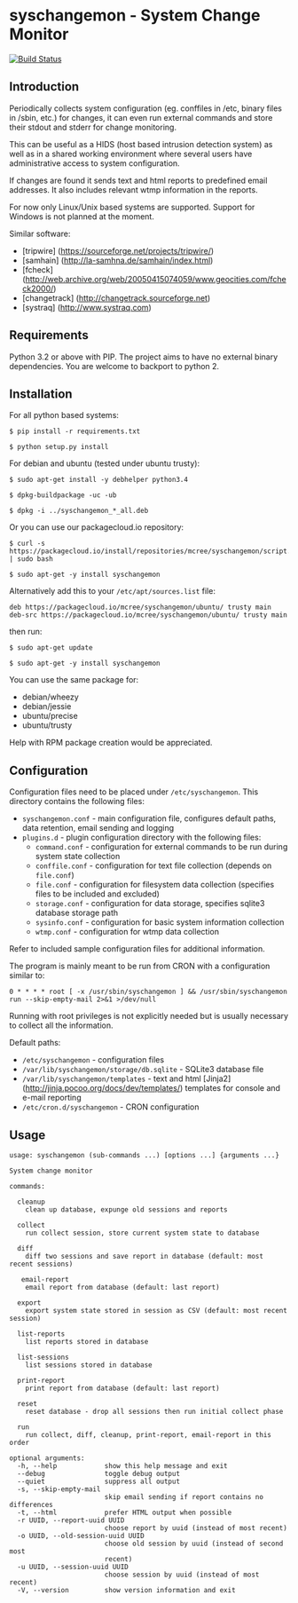 syschangemon - System Change Monitor
==============================================================================

[![Build Status](https://travis-ci.org/mcree/syschangemon.svg?branch=master)](https://travis-ci.org/mcree/syschangemon)

Introduction
------------

Periodically collects system configuration (eg. conffiles in /etc, binary files in /sbin, etc.) for changes, 
it can even run external commands and store their stdout and stderr for change monitoring.

This can be useful as a HIDS (host based intrusion detection system) as well as in a shared
working environment where several users have administrative access to system configuration.

If changes are found it sends text and html reports to predefined email addresses. It also includes
relevant wtmp information in the reports.

For now only Linux/Unix based systems are supported. Support for Windows is not planned at the moment.

Similar software:

* [tripwire] (https://sourceforge.net/projects/tripwire/)
* [samhain] (http://la-samhna.de/samhain/index.html)
* [fcheck] (http://web.archive.org/web/20050415074059/www.geocities.com/fcheck2000/)
* [changetrack] (http://changetrack.sourceforge.net)
* [systraq] (http://www.systraq.com)

Requirements
------------

Python 3.2 or above with PIP. The project aims to have no external binary dependencies.
You are welcome to backport to python 2.

Installation
------------

For all python based systems:

```
$ pip install -r requirements.txt

$ python setup.py install
```

For debian and ubuntu (tested under ubuntu trusty):

```
$ sudo apt-get install -y debhelper python3.4

$ dpkg-buildpackage -uc -ub

$ dpkg -i ../syschangemon_*_all.deb
```

Or you can use our packagecloud.io repository:
```
$ curl -s https://packagecloud.io/install/repositories/mcree/syschangemon/script.deb.sh | sudo bash

$ sudo apt-get -y install syschangemon
```

Alternatively add this to your `/etc/apt/sources.list` file:

```
deb https://packagecloud.io/mcree/syschangemon/ubuntu/ trusty main
deb-src https://packagecloud.io/mcree/syschangemon/ubuntu/ trusty main
```

then run:

```
$ sudo apt-get update

$ sudo apt-get -y install syschangemon
```

You can use the same package for:
* debian/wheezy
* debian/jessie
* ubuntu/precise
* ubuntu/trusty

Help with RPM package creation would be appreciated.

Configuration
-------------

Configuration files need to be placed under `/etc/syschangemon`. This directory contains the following files:

* `syschangemon.conf` - main configuration file, configures default paths, data retention, email sending and logging
* `plugins.d` - plugin configuration directory with the following files:
    * `command.conf` - configuration for external commands to be run during system state collection
    * `conffile.conf` - configuration for text file collection (depends on `file.conf`)
    * `file.conf` - configuration for filesystem data collection (specifies files to be included and excluded)
    * `storage.conf` - configuration for data storage, specifies sqlite3 database storage path
    * `sysinfo.conf` - configuration for basic system information collection
    * `wtmp.conf` - configuration for wtmp data collection
    
Refer to included sample configuration files for additional information.

The program is mainly meant to be run from CRON with a configuration similar to:

```
0 * * * * root [ -x /usr/sbin/syschangemon ] && /usr/sbin/syschangemon run --skip-empty-mail 2>&1 >/dev/null
```

Running with root privileges is not explicitly needed but is usually necessary to collect all the information.

Default paths:

* `/etc/syschangemon` - configuration files
* `/var/lib/syschangemon/storage/db.sqlite` - SQLite3 database file
* `/var/lib/syschangemon/templates` - text and html [Jinja2] (http://jinja.pocoo.org/docs/dev/templates/) templates for console and e-mail reporting
* `/etc/cron.d/syschangemon` - CRON configuration

Usage
-----

```
usage: syschangemon (sub-commands ...) [options ...] {arguments ...}

System change monitor

commands:

  cleanup
    clean up database, expunge old sessions and reports

  collect
    run collect session, store current system state to database

  diff
    diff two sessions and save report in database (default: most recent sessions)

   email-report
    email report from database (default: last report)

  export
    export system state stored in session as CSV (default: most recent session)

  list-reports
    list reports stored in database

  list-sessions
    list sessions stored in database

  print-report
    print report from database (default: last report)

  reset
    reset database - drop all sessions then run initial collect phase

  run
    run collect, diff, cleanup, print-report, email-report in this order

optional arguments:
  -h, --help            show this help message and exit
  --debug               toggle debug output
  --quiet               suppress all output
  -s, --skip-empty-mail
                        skip email sending if report contains no differences
  -t, --html            prefer HTML output when possible
  -r UUID, --report-uuid UUID
                        choose report by uuid (instead of most recent)
  -o UUID, --old-session-uuid UUID
                        choose old session by uuid (instead of second most
                        recent)
  -u UUID, --session-uuid UUID
                        choose session by uuid (instead of most recent)
  -V, --version         show version information and exit
```
